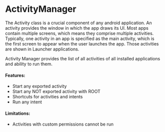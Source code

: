 # ActivityManager
The Activity class is a crucial component of any android application. An activity provides the window in which the app draws its UI. Most apps contain multiple screens, which means they comprise multiple activities. Typically, one activity in an app is specified as the main activity, which is the first screen to appear when the user launches the app. Those activities are shown in Launcher applications.

Activity Manager provides the list of all activities of all installed applications and ability to run them.

#### Features:
* Start any exported activity
* Start any NOT exported activity with ROOT
* Shortcuts for activities and intents
* Run any intent

#### Limitations:
* Activities with custom permissions cannot be run

